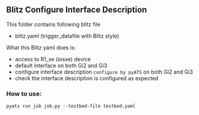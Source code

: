 
## Blitz Configure Interface Description

This folder contains following blitz file

- blitz.yaml (trigger_datafile with Blitz style)

What this Blitz yaml does is:
- access to R1_xe (iosxe) device
- default interface on both Gi2 and Gi3
- configure interface description `configure by pyATS` on both Gi2 and Gi3
- check the interface description is configured as expected

### How to use:
```
pyats run job job.py --testbed-file testbed.yaml 
```

